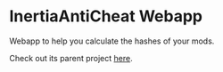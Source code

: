 # InertiaAntiCheat Webapp

Webapp to help you calculate the hashes of your mods.

Check out its parent project [here](https://github.com/DiffuseHyperion/InertiaAntiCheat).
